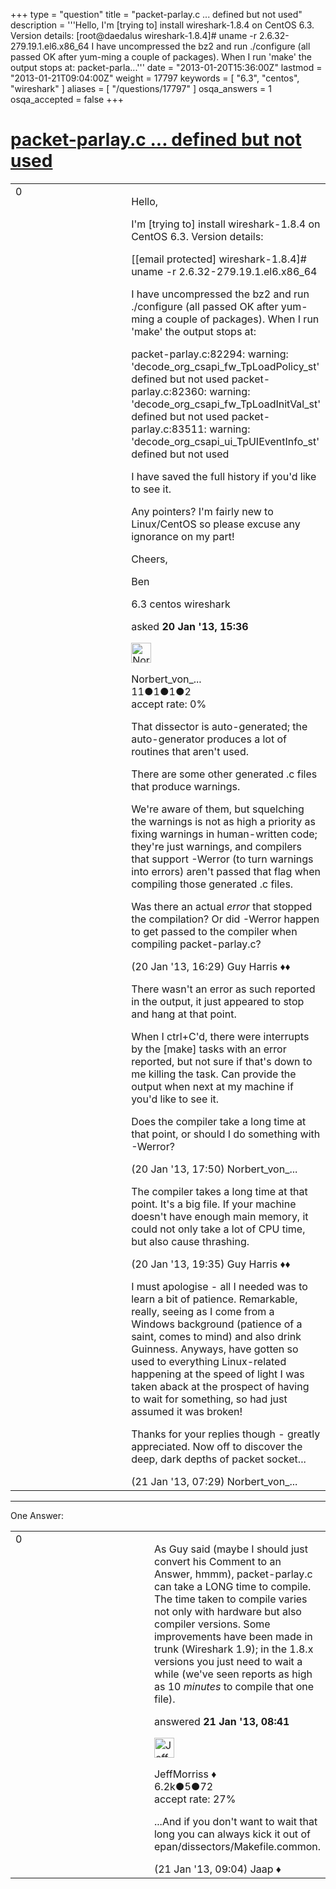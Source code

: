 +++
type = "question"
title = "packet-parlay.c ... defined but not used"
description = '''Hello, I&#x27;m [trying to] install wireshark-1.8.4 on CentOS 6.3. Version details: [root@daedalus wireshark-1.8.4]# uname -r 2.6.32-279.19.1.el6.x86_64 I have uncompressed the bz2 and run ./configure (all passed OK after yum-ming a couple of packages). When I run &#x27;make&#x27; the output stops at: packet-parla...'''
date = "2013-01-20T15:36:00Z"
lastmod = "2013-01-21T09:04:00Z"
weight = 17797
keywords = [ "6.3", "centos", "wireshark" ]
aliases = [ "/questions/17797" ]
osqa_answers = 1
osqa_accepted = false
+++

<div class="headNormal">

# [packet-parlay.c ... defined but not used](/questions/17797/packet-parlayc-defined-but-not-used)

</div>

<div id="main-body">

<div id="askform">

<table id="question-table" style="width:100%;"><colgroup><col style="width: 50%" /><col style="width: 50%" /></colgroup><tbody><tr class="odd"><td style="width: 30px; vertical-align: top"><div class="vote-buttons"><span id="post-17797-upvote" class="ajax-command post-vote up" rel="nofollow" title="I like this post (click again to cancel)"> </span><div id="post-17797-score" class="post-score" title="current number of votes">0</div><span id="post-17797-downvote" class="ajax-command post-vote down" rel="nofollow" title="I dont like this post (click again to cancel)"> </span> <span id="favorite-mark" class="ajax-command favorite-mark" rel="nofollow" title="mark/unmark this question as favorite (click again to cancel)"> </span><div id="favorite-count" class="favorite-count"></div></div></td><td><div id="item-right"><div class="question-body"><p>Hello,</p><p>I'm [trying to] install wireshark-1.8.4 on CentOS 6.3. Version details:</p><p>[<span class="__cf_email__" data-cfemail="1c6e7373685c787d79787d70696f">[email protected]</span> wireshark-1.8.4]# uname -r 2.6.32-279.19.1.el6.x86_64</p><p>I have uncompressed the bz2 and run ./configure (all passed OK after yum-ming a couple of packages). When I run 'make' the output stops at:</p><p>packet-parlay.c:82294: warning: 'decode_org_csapi_fw_TpLoadPolicy_st' defined but not used packet-parlay.c:82360: warning: 'decode_org_csapi_fw_TpLoadInitVal_st' defined but not used packet-parlay.c:83511: warning: 'decode_org_csapi_ui_TpUIEventInfo_st' defined but not used</p><p>I have saved the full history if you'd like to see it.</p><p>Any pointers? I'm fairly new to Linux/CentOS so please excuse any ignorance on my part!</p><p>Cheers,</p><p>Ben</p></div><div id="question-tags" class="tags-container tags"><span class="post-tag tag-link-6.3" rel="tag" title="see questions tagged &#39;6.3&#39;">6.3</span> <span class="post-tag tag-link-centos" rel="tag" title="see questions tagged &#39;centos&#39;">centos</span> <span class="post-tag tag-link-wireshark" rel="tag" title="see questions tagged &#39;wireshark&#39;">wireshark</span></div><div id="question-controls" class="post-controls"></div><div class="post-update-info-container"><div class="post-update-info post-update-info-user"><p>asked <strong>20 Jan '13, 15:36</strong></p><img src="https://secure.gravatar.com/avatar/3ff7bf66c7eb4ca1f4f949e83e23e5d5?s=32&amp;d=identicon&amp;r=g" class="gravatar" width="32" height="32" alt="Norbert_von_Batfink&#39;s gravatar image" /><p><span>Norbert_von_...</span><br />
<span class="score" title="11 reputation points">11</span><span title="1 badges"><span class="badge1">●</span><span class="badgecount">1</span></span><span title="1 badges"><span class="silver">●</span><span class="badgecount">1</span></span><span title="2 badges"><span class="bronze">●</span><span class="badgecount">2</span></span><br />
<span class="accept_rate" title="Rate of the user&#39;s accepted answers">accept rate:</span> <span title="Norbert_von_Batfink has no accepted answers">0%</span></p></div></div><div id="comments-container-17797" class="comments-container"><span id="17799"></span><div id="comment-17799" class="comment"><div id="post-17799-score" class="comment-score"></div><div class="comment-text"><p>That dissector is auto-generated; the auto-generator produces a lot of routines that aren't used.</p><p>There are some other generated .c files that produce warnings.</p><p>We're aware of them, but squelching the warnings is not as high a priority as fixing warnings in human-written code; they're just warnings, and compilers that support -Werror (to turn warnings into errors) aren't passed that flag when compiling those generated .c files.</p><p>Was there an actual <em>error</em> that stopped the compilation? Or did -Werror happen to get passed to the compiler when compiling packet-parlay.c?</p></div><div id="comment-17799-info" class="comment-info"><span class="comment-age">(20 Jan '13, 16:29)</span> <span class="comment-user userinfo">Guy Harris ♦♦</span></div></div><span id="17800"></span><div id="comment-17800" class="comment"><div id="post-17800-score" class="comment-score"></div><div class="comment-text"><p>There wasn't an error as such reported in the output, it just appeared to stop and hang at that point.</p><p>When I ctrl+C'd, there were interrupts by the [make] tasks with an error reported, but not sure if that's down to me killing the task. Can provide the output when next at my machine if you'd like to see it.</p><p>Does the compiler take a long time at that point, or should I do something with -Werror?</p></div><div id="comment-17800-info" class="comment-info"><span class="comment-age">(20 Jan '13, 17:50)</span> <span class="comment-user userinfo">Norbert_von_...</span></div></div><span id="17801"></span><div id="comment-17801" class="comment"><div id="post-17801-score" class="comment-score"></div><div class="comment-text"><p>The compiler takes a long time at that point. It's a big file. If your machine doesn't have enough main memory, it could not only take a lot of CPU time, but also cause thrashing.</p></div><div id="comment-17801-info" class="comment-info"><span class="comment-age">(20 Jan '13, 19:35)</span> <span class="comment-user userinfo">Guy Harris ♦♦</span></div></div><span id="17807"></span><div id="comment-17807" class="comment"><div id="post-17807-score" class="comment-score"></div><div class="comment-text"><p>I must apologise - all I needed was to learn a bit of patience. Remarkable, really, seeing as I come from a Windows background (patience of a saint, comes to mind) and also drink Guinness. Anyways, have gotten so used to everything Linux-related happening at the speed of light I was taken aback at the prospect of having to wait for something, so had just assumed it was broken!</p><p>Thanks for your replies though - greatly appreciated. Now off to discover the deep, dark depths of packet socket...</p></div><div id="comment-17807-info" class="comment-info"><span class="comment-age">(21 Jan '13, 07:29)</span> <span class="comment-user userinfo">Norbert_von_...</span></div></div></div><div id="comment-tools-17797" class="comment-tools"></div><div class="clear"></div><div id="comment-17797-form-container" class="comment-form-container"></div><div class="clear"></div></div></td></tr></tbody></table>

------------------------------------------------------------------------

<div class="tabBar">

<span id="sort-top"></span>

<div class="headQuestions">

One Answer:

</div>

</div>

<span id="17812"></span>

<div id="answer-container-17812" class="answer">

<table style="width:100%;"><colgroup><col style="width: 50%" /><col style="width: 50%" /></colgroup><tbody><tr class="odd"><td style="width: 30px; vertical-align: top"><div class="vote-buttons"><span id="post-17812-upvote" class="ajax-command post-vote up" rel="nofollow" title="I like this post (click again to cancel)"> </span><div id="post-17812-score" class="post-score" title="current number of votes">0</div><span id="post-17812-downvote" class="ajax-command post-vote down" rel="nofollow" title="I dont like this post (click again to cancel)"> </span></div></td><td><div class="item-right"><div class="answer-body"><p>As Guy said (maybe I should just convert his Comment to an Answer, hmmm), packet-parlay.c can take a LONG time to compile. The time taken to compile varies not only with hardware but also compiler versions. Some improvements have been made in trunk (Wireshark 1.9); in the 1.8.x versions you just need to wait a while (we've seen reports as high as 10 <em>minutes</em> to compile that one file).</p></div><div class="answer-controls post-controls"></div><div class="post-update-info-container"><div class="post-update-info post-update-info-user"><p>answered <strong>21 Jan '13, 08:41</strong></p><img src="https://secure.gravatar.com/avatar/e0564001bb7deb960d5d9d9c1e0ba074?s=32&amp;d=identicon&amp;r=g" class="gravatar" width="32" height="32" alt="JeffMorriss&#39;s gravatar image" /><p><span>JeffMorriss ♦</span><br />
<span class="score" title="6219 reputation points"><span>6.2k</span></span><span title="5 badges"><span class="silver">●</span><span class="badgecount">5</span></span><span title="72 badges"><span class="bronze">●</span><span class="badgecount">72</span></span><br />
<span class="accept_rate" title="Rate of the user&#39;s accepted answers">accept rate:</span> <span title="JeffMorriss has 103 accepted answers">27%</span></p></div></div><div id="comments-container-17812" class="comments-container"><span id="17815"></span><div id="comment-17815" class="comment"><div id="post-17815-score" class="comment-score"></div><div class="comment-text"><p>...And if you don't want to wait that long you can always kick it out of epan/dissectors/Makefile.common.</p></div><div id="comment-17815-info" class="comment-info"><span class="comment-age">(21 Jan '13, 09:04)</span> <span class="comment-user userinfo">Jaap ♦</span></div></div></div><div id="comment-tools-17812" class="comment-tools"></div><div class="clear"></div><div id="comment-17812-form-container" class="comment-form-container"></div><div class="clear"></div></div></td></tr></tbody></table>

</div>

<div class="paginator-container-left">

</div>

</div>

</div>


